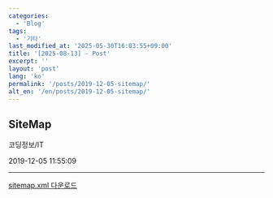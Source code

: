 ```yaml
---
categories:
  - 'Blog'
tags:
  - '기타'
last_modified_at: '2025-05-30T16:03:55+09:00'
title: '[2025-08-13] - Post'
excerpt: ''
layout: 'post'
lang: 'ko'
permalink: '/posts/2019-12-05-sitemap/'
alt_en: '/en/posts/2019-12-05-sitemap/'
---
```


## SiteMap

코딩정보/IT

2019-12-05 11:55:09

* * *

[ sitemap.xml 다운로드 ](./file/sitemap.xml)

  

  

